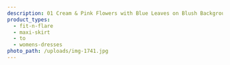 ```yaml
---
description: 01 Cream & Pink Flowers with Blue Leaves on Blush Background
product_types:
  - fit-n-flare
  - maxi-skirt
  - to
  - womens-dresses
photo_path: /uploads/img-1741.jpg
---
```


